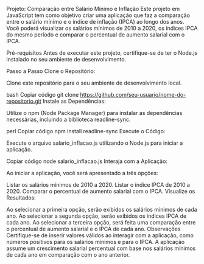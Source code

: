 Projeto: Comparação entre Salário Mínimo e Inflação
Este projeto em JavaScript tem como objetivo criar uma aplicação que faz a comparação entre o salário mínimo e o índice de inflação (IPCA) ao longo dos anos. Você poderá visualizar os salários mínimos de 2010 a 2020, os índices IPCA do mesmo período e comparar o percentual de aumento salarial com o IPCA.

Pré-requisitos
Antes de executar este projeto, certifique-se de ter o Node.js instalado no seu ambiente de desenvolvimento.

Passo a Passo
Clone o Repositório:

Clone este repositório para o seu ambiente de desenvolvimento local.

bash
Copiar código
git clone https://github.com/seu-usuario/nome-do-repositorio.git
Instale as Dependências:

Utilize o npm (Node Package Manager) para instalar as dependências necessárias, incluindo a biblioteca readline-sync.

perl
Copiar código
npm install readline-sync
Execute o Código:

Execute o arquivo salario_inflacao.js utilizando o Node.js para iniciar a aplicação.

Copiar código
node salario_inflacao.js
Interaja com a Aplicação:

Ao iniciar a aplicação, você será apresentado a três opções:

Listar os salários mínimos de 2010 a 2020.
Listar o índice IPCA de 2010 a 2020.
Comparar o percentual de aumento salarial com o IPCA.
Visualize os Resultados:

Ao selecionar a primeira opção, serão exibidos os salários mínimos de cada ano.
Ao selecionar a segunda opção, serão exibidos os índices IPCA de cada ano.
Ao selecionar a terceira opção, será feita uma comparação entre o percentual de aumento salarial e o IPCA de cada ano.
Observações
Certifique-se de inserir valores válidos ao interagir com a aplicação, como números positivos para os salários mínimos e para o IPCA.
A aplicação assume um crescimento salarial percentual com base nos salários mínimos de cada ano em comparação com o ano anterior.